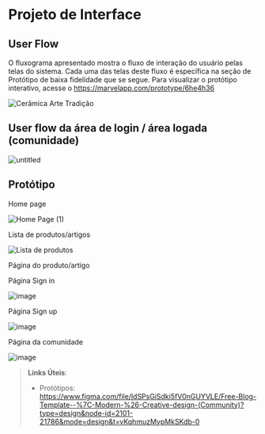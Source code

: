 
# Projeto de Interface

## User Flow
O fluxograma apresentado mostra o fluxo de interação do usuário pelas telas do sistema. Cada uma das telas deste fluxo é específica na seção de Protótipo de baixa fidelidade que se segue. Para visualizar o protótipo interativo, acesse o https://marvelapp.com/prototype/6he4h36

![Cerâmica Arte   Tradição](https://github.com/ICEI-PUC-Minas-PMV-ADS/pmv-ads-2024-1-e1-proj-web-t4-ceramica/assets/164776578/f91fda7c-1e27-406a-b3e1-cb7c2a9cdb18)

## User flow da área de login / área logada (comunidade)

![untitled](https://github.com/ICEI-PUC-Minas-PMV-ADS/pmv-ads-2024-1-e1-proj-web-t4-ceramica/assets/29122909/72d9491a-8e61-4975-a8d5-7ce4c6b05bb7)

## Protótipo

Home page

![Home Page  (1)](https://github.com/ICEI-PUC-Minas-PMV-ADS/pmv-ads-2024-1-e1-proj-web-t4-ceramica/assets/29122909/76540e64-1260-488f-aa82-f453d7720d80)

Lista de produtos/artigos

![Lista de produtos](https://github.com/ICEI-PUC-Minas-PMV-ADS/pmv-ads-2024-1-e1-proj-web-t4-ceramica/assets/29122909/8fdd80d6-8646-404e-a1eb-c66a46c2a5f9)

Página do produto/artigo

Página Sign in

![image](https://github.com/ICEI-PUC-Minas-PMV-ADS/pmv-ads-2024-1-e1-proj-web-t4-ceramica/assets/29122909/b1716565-8008-4e40-999e-48db177bf1f2)

Página Sign up

![image](https://github.com/ICEI-PUC-Minas-PMV-ADS/pmv-ads-2024-1-e1-proj-web-t4-ceramica/assets/29122909/249f1d04-b6b6-4ba1-8fc8-1a49aa83aa2b)


Página da comunidade

![image](https://github.com/ICEI-PUC-Minas-PMV-ADS/pmv-ads-2024-1-e1-proj-web-t4-ceramica/assets/29122909/85c09913-17fa-4da2-916c-213cd7f8f3d6)



 
> **Links Úteis**:
> - Protótipos: https://www.figma.com/file/ldSPsGiSdki5fV0nGUYVLE/Free-Blog-Template--%7C-Modern-%26-Creative-design-(Community)?type=design&node-id=2101-21786&mode=design&t=vKqhmuzMypMkSKdb-0



